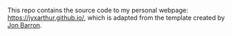 This repo contains the source code to my personal webpage: https://jyxarthur.github.io/, which is adapted from the template created by [Jon Barron](https://github.com/jonbarron/website).
